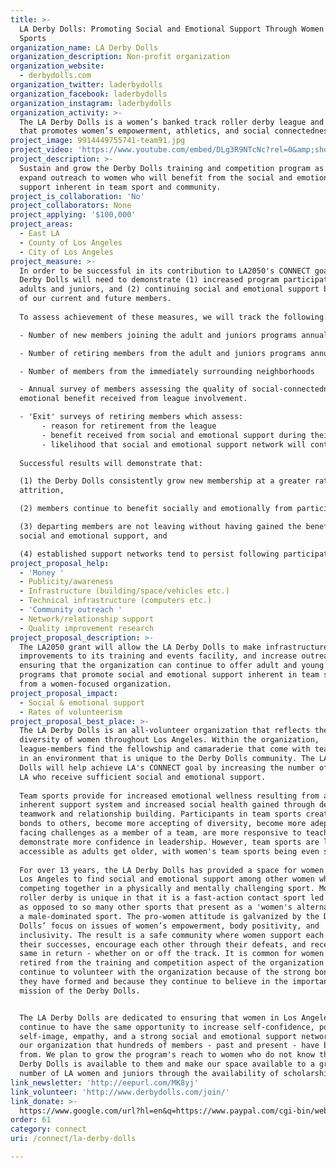 ```yaml
---
title: >-
  LA Derby Dolls: Promoting Social and Emotional Support Through Women's Team
  Sports
organization_name: LA Derby Dolls
organization_description: Non-profit organization
organization_website:
  - derbydolls.com
organization_twitter: laderbydolls
organization_facebook: laderbydolls
organization_instagram: laderbydolls
organization_activity: >-
  The LA Derby Dolls is a women’s banked track roller derby league and community
  that promotes women’s empowerment, athletics, and social connectedness.
project_image: 9914449755741-team91.jpg
project_video: 'https://www.youtube.com/embed/DLg3R9NTcNc?rel=0&amp;showinfo=0'
project_description: >-
  Sustain and grow the Derby Dolls training and competition program as well as
  expand outreach to women who will benefit from the social and emotional
  support inherent in team sport and community.
project_is_collaboration: 'No'
project_collaborators: None
project_applying: '$100,000'
project_areas:
  - East LA
  - County of Los Angeles
  - City of Los Angeles
project_measure: >-
  In order to be successful in its contribution to LA2050's CONNECT goal, the
  Derby Dolls will need to demonstrate (1) increased program participation by
  adults and juniors, and (2) continuing social and emotional support benefits
  of our current and future members.
   
  To assess achievement of these measures, we will track the following:

  - Number of new members joining the adult and juniors programs annually

  - Number of retiring members from the adult and juniors programs annually

  - Number of members from the immediately surrounding neighborhoods

  - Annual survey of members assessing the quality of social-connectedness and
  emotional benefit received from league involvement.

  - 'Exit' surveys of retiring members which assess:
       - reason for retirement from the league
       - benefit received from social and emotional support during their time with the Derby Dolls
       - likelihood that social and emotional support network will continue following retirement
   
  Successful results will demonstrate that:

  (1) the Derby Dolls consistently grow new membership at a greater rate than
  attrition,

  (2) members continue to benefit socially and emotionally from participation,

  (3) departing members are not leaving without having gained the benefit of
  social and emotional support, and

  (4) established support networks tend to persist following participation.
project_proposal_help:
  - 'Money '
  - Publicity/awareness
  - Infrastructure (building/space/vehicles etc.)
  - Technical infrastructure (computers etc.)
  - 'Community outreach '
  - Network/relationship support
  - Quality improvement research
project_proposal_description: >-
  The LA2050 grant will allow the LA Derby Dolls to make infrastructure
  improvements to its training and events facility, and increase outreach,
  ensuring that the organization can continue to offer adult and young women
  programs that promote social and emotional support inherent in team sports and
  from a women-focused organization.
project_proposal_impact:
  - Social & emotional support
  - Rates of volunteerism
project_proposal_best_place: >-
  The LA Derby Dolls is an all-volunteer organization that reflects the
  diversity of women throughout Los Angeles. Within the organization,
  league-members find the fellowship and camaraderie that come with team sports,
  in an environment that is unique to the Derby Dolls community. The LA Derby
  Dolls will help achieve LA's CONNECT goal by increasing the number of women in
  LA who receive sufficient social and emotional support.
   
  Team sports provide for increased emotional wellness resulting from an
  inherent support system and increased social health gained through developing
  teamwork and relationship building. Participants in team sports create closer
  bonds to others, become more accepting of diversity, become more adept at
  facing challenges as a member of a team, are more responsive to teaching, and
  demonstrate more confidence in leadership. However, team sports are less
  accessible as adults get older, with women's team sports being even scarcer. 
   
  For over 13 years, the LA Derby Dolls has provided a space for women across
  Los Angeles to find social and emotional support among other women while
  competing together in a physically and mentally challenging sport. Modern
  roller derby is unique in that it is a fast-action contact sport led by women
  as opposed to so many other sports that present as a 'women's alternative' to
  a male-dominated sport. The pro-women attitude is galvanized by the Derby
  Dolls’ focus on issues of women’s empowerment, body positivity, and
  inclusivity. The result is a safe community where women support each other in
  their successes, encourage each other through their defeats, and receive the
  same in return - whether on or off the track. It is common for women who have
  retired from the training and competition aspect of the organization to
  continue to volunteer with the organization because of the strong bonds that
  they have formed and because they continue to believe in the importance of the
  mission of the Derby Dolls. 


  The LA Derby Dolls are dedicated to ensuring that women in Los Angeles
  continue to have the same opportunity to increase self-confidence, positive
  self-image, empathy, and a strong social and emotional support network from
  our organization that hundreds of members - past and present - have benefited
  from. We plan to grow the program's reach to women who do not know that the
  Derby Dolls is available to them and make our space available to a greater
  number of LA women and juniors through the availability of scholarships.
link_newsletter: 'http://eepurl.com/MK8yj'
link_volunteer: 'http://www.derbydolls.com/join/'
link_donate: >-
  https://www.google.com/url?hl=en&q=https://www.paypal.com/cgi-bin/webscr?cmd%3D_s-xclick%26hosted_button_id%3DJ2QHNGY865MHJ&source=gmail&ust=1477178998392000&usg=AFQjCNEfeadJAWqSy1h2XeY8luHiUAhdxA
order: 61
category: connect
uri: /connect/la-derby-dolls

---
```

